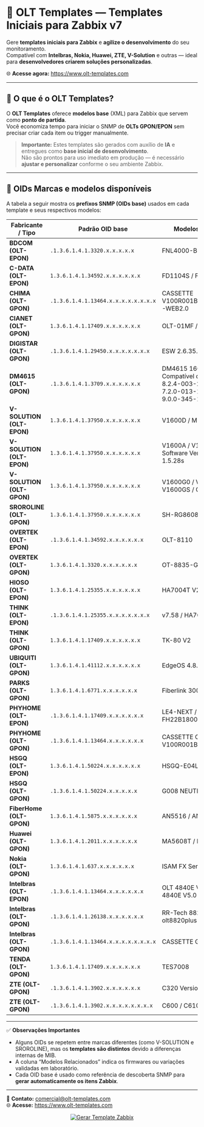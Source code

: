 # 🧩 OLT Templates — Templates Iniciais para Zabbix v7

Gere **templates iniciais para Zabbix** e **agilize o desenvolvimento** do seu monitoramento.  
Compatível com **Intelbras, Nokia, Huawei, ZTE, V-Solution** e outras — ideal para **desenvolvedores criarem soluções personalizadas**.

🌐 **Acesse agora:** https://www.olt-templates.com

---

## 🎯 O que é o OLT Templates?

O **OLT Templates** oferece **modelos base** (XML) para Zabbix que servem como **ponto de partida**.  
Você economiza tempo para iniciar o SNMP de **OLTs GPON/EPON** sem precisar criar cada item ou trigger manualmente.

> **Importante:** Estes templates são gerados com auxílio de **IA** e entregues como **base inicial de desenvolvimento**.  
> Não são prontos para uso imediato em produção — é necessário **ajustar e personalizar** conforme o seu ambiente Zabbix.

---

## 🔌 OIDs Marcas e modelos disponíveis

A tabela a seguir mostra os **prefixos SNMP (OIDs base)** usados em cada template e seus respectivos modelos:

| Fabricante / Tipo | Padrão OID base | Modelos Relacionados |
|-------------------|-----------------|----------------------|
| **BDCOM (OLT-EPON)** | `.1.3.6.1.4.1.3320.x.x.x.x.x` | FNL4000-BD |
| **C-DATA (OLT-EPON)** | `1.3.6.1.4.1.34592.x.x.x.x.x.x` | FD1104S / FD1108S |
| **CHIMA (OLT-GPON)** | `.1.3.6.1.4.1.13464.x.x.x.x.x.x.x.x` | CASSETTE V100R001B01D002P002SP1-WEB2.0 |
| **CIANET (OLT-GPON)** | `1.3.6.1.4.1.17409.x.x.x.x.x.x` | OLT-01MF / G8PS |
| **DIGISTAR (OLT-GPON)** | `.1.3.6.1.4.1.29450.x.x.x.x.x.x.x` | ESW 2.6.35.14-svn57811 |
| **DM4615 (OLT-GPON)** | `.1.3.6.1.4.1.3709.x.x.x.x.x.x` | DM4615 16GPON+4GT+4XS<br>Compatível com versões:<br>8.2.4-003-2-ge1a0e29dad<br>7.2.0-013-1-g1b8f1c9398<br>9.0.0-345-1-g479ba56c8a |
| **V-SOLUTION (OLT-EPON)** | `1.3.6.1.4.1.37950.x.x.x.x.x.x` | V1600D / MINI |
| **V-SOLUTION (OLT-EPON)** | `1.3.6.1.4.1.37950.x.x.x.x.x.x` | V1600A / V1600B OLT-0.3 e Software Version = OLT-1.5.28s |
| **V-SOLUTION (OLT-GPON)** | `1.3.6.1.4.1.37950.x.x.x.x.x.x` | V1600G0 / V1600G1 / V1600GS / G0B / G1B |
| **SROROLINE (OLT-GPON)** | `1.3.6.1.4.1.37950.x.x.x.x.x.x` | SH-RG8608-G8 |
| **OVERTEK (OLT-EPON)** | `.1.3.6.1.4.1.34592.x.x.x.x.x.x` | OLT-8110 |
| **OVERTEK (OLT-GPON)** | `1.3.6.1.4.1.3320.x.x.x.x.x.x` | OT-8835-GP / OT-8836-GP |
| **HIOSO (OLT-EPON)** | `1.3.6.1.4.1.25355.x.x.x.x.x.x` | HA7004T V2.2.57 |
| **THINK (OLT-EPON)** | `.1.3.6.1.4.1.25355.x.x.x.x.x.x.x` | v7.58 / HA7000 / TK7000 |
| **THINK (OLT-GPON)** | `1.3.6.1.4.1.17409.x.x.x.x.x.x` | TK-80 V2 |
| **UBIQUITI (OLT-GPON)** | `1.3.6.1.4.1.41112.x.x.x.x.x.x` | EdgeOS 4.8.0 |
| **PARKS (OLT-GPON)** | `1.3.6.1.4.1.6771.x.x.x.x.x.x` | Fiberlink 30024 / 30028 |
| **PHYHOME (OLT-EPON)** | `.1.3.6.1.4.1.17409.x.x.x.x.x.x` | LE4-NEXT / FHL104C / FH22B1800008 |
| **PHYHOME (OLT-GPON)** | `.1.3.6.1.4.1.13464.x.x.x.x.x.x` | CASSETTE OLT V100R001B01D002P009 |
| **HSGQ (OLT-EPON)** | `1.3.6.1.4.1.50224.x.x.x.x.x.x` | HSGQ-E04L G008 |
| **HSGQ (OLT-GPON)** | `.1.3.6.1.4.1.50224.x.x.x.x.x` | G008 NEUTRAL |
| **FiberHome (OLT-GPON)** | `1.3.6.1.4.1.5875.x.x.x.x.x.x` | AN5516 / AN6000 |
| **Huawei (OLT-GPON)** | `1.3.6.1.4.1.2011.x.x.x.x.x.x` | MA5608T / MA5680T |
| **Nokia (OLT-GPON)** | `1.3.6.1.4.1.637.x.x.x.x.x.x` | ISAM FX Series (R5.7 / R6.2) |
| **Intelbras (OLT-EPON)** | `.1.3.6.1.4.1.13464.x.x.x.x.x.x` | OLT 4840E V4.0 / EPON OLT 4840E V5.0 |
| **Intelbras (OLT-GPON)** | `.1.3.6.1.4.1.26138.x.x.x.x.x.x` | RR-Tech 8820i / 8820g / olt8820plus |
| **Intelbras (OLT-GPON)** | `.1.3.6.1.4.1.13464.x.x.x.x.x.x.x.x` | CASSETTE G16 |
| **TENDA (OLT-GPON)** | `1.3.6.1.4.1.17409.x.x.x.x.x.x` | TES7008 |
| **ZTE (OLT-GPON)** | `.1.3.6.1.4.1.3902.x.x.x.x.x.x` | C320 Version V2.1.0 |
| **ZTE (OLT-GPON)** | `.1.3.6.1.4.1.3902.x.x.x.x.x.x.x.x` | C600 / C610 ZXA10 V1.2.2 |

---

✅ **Observações Importantes**
- Alguns OIDs se repetem entre marcas diferentes (como V-SOLUTION e SROROLINE), mas os **templates são distintos** devido a diferenças internas de MIB.  
- A coluna “Modelos Relacionados” indica os firmwares ou variações validadas em laboratório.  
- Cada OID base é usado como referência de descoberta SNMP para **gerar automaticamente os itens Zabbix**.

---

📧 **Contato:** comercial@olt-templates.com  
🌐 **Acesse:** https://www.olt-templates.com

<p align="center">
  <a href="https://www.olt-templates.com" target="_blank">
    <img src="https://img.shields.io/badge/Gerar%20Template%20Zabbix-%E2%86%92-6C5CE7?style=for-the-badge" alt="Gerar Template Zabbix">
  </a>
</p>


